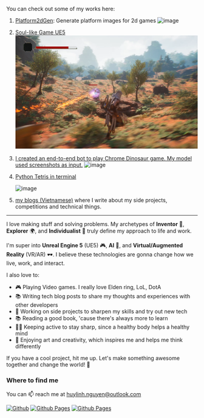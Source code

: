 You can check out some of my works here:

1. [Platform2dGen](https://github.com/Tulip4attoo/Platform2dGen): Generate platform images for 2d games
   ![image](https://github.com/Tulip4attoo/tulip4attoo/assets/11815368/6c111111-b0db-467d-8f72-442ad5901773)
2. [Soul-like Game UE5](https://github.com/Tulip4attoo/Soul-like-Game-UE5)
   ![Gameplay](https://raw.githubusercontent.com/Tulip4attoo/Soul-like-Game-UE5/master/Readme_Media/Gameplay_Screenshot.png)
3. [I created an end-to-end bot to play Chrome Dinosaur game. My model used screenshots as input.](https://github.com/Tulip4attoo/chrome_trex)
   ![image](https://github.com/Tulip4attoo/tulip4attoo/assets/11815368/92538af2-6bf9-48c6-8d33-efeec4026eef)
5. [Python Tetris in terminal](https://github.com/Tulip4attoo/tetris_python)
   
   ![image](https://camo.githubusercontent.com/bd5db7b9b85b16a0e65b997c47438187707e47f77a5b9c6656e8be597e9943aa/68747470733a2f2f6d656469612e67697068792e636f6d2f6d656469612f687246726343387868336a67356b38304f7a2f67697068792e676966)
7. [my blogs (Vietnamese)](https://tulip4attoo.github.io/) where I write about my side projects, competitions and technical things.


------------

I love making stuff and solving problems. My archetypes of **Inventor** 🔧, **Explorer** 🌍, and **Individualist** 🦄 truly define my approach to life and work.

I'm super into  **Unreal Engine 5** (UE5) 🎮, **AI** 🤖, and **Virtual/Augmented Reality** (VR/AR) 🕶️. I believe these technologies are gonna change how we live, work, and interact.

I also love to:

+ 🎮 Playing Video games. I really love Elden ring, LoL, DotA
+ 📚 Writing tech blog posts to share my thoughts and experiences with other developers
+ 🚀 Working on side projects to sharpen my skills and try out new tech
+ 📚 Reading a good book, 'cause there's always more to learn
+ 🏃‍♂️ Keeping active to stay sharp, since a healthy body helps a healthy mind
+ 🎨 Enjoying art and creativity, which inspires me and helps me think differently

If you have a cool project, hit me up. Let's make something awesome together and change the world! 🚀


### Where to find me
You can 📫 reach me at huylinh.nguyen@outlook.com 

<p>
<a href="https://github.com/tulip4attoo" target="_blank"><img alt="Github" src="https://img.shields.io/badge/GitHub-%2312100E.svg?&style=for-the-badge&logo=Github&logoColor=white" /></a> 
<a href="https://tulip4attoo.github.io/" target="_blank"><img alt="Github Pages" src="https://img.shields.io/static/v1?style=for-the-badge&message=GitHub+Pages&color=222222&logo=GitHub+Pages&logoColor=FFFFFF&label=" /></a>
<a href="https://www.goodreads.com/user/show/43976309-tulip" target="_blank"><img alt="Github Pages" src="https://img.shields.io/badge/Goodreads-372213?style=for-the-badge&logo=goodreads&logoColor=white" /></a>
</p>
